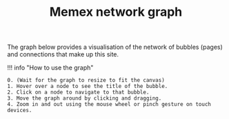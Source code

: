 ﻿---
tags:
- colophon
- visualisation
template: graph.html
title: Memex network graph
type: graph-visualisation
---

The graph below provides a visualisation of the network of bubbles (pages) and connections that make up this site.

!!! info "How to use the graph"

    0. (Wait for the graph to resize to fit the canvas) 
    1. Hover over a node to see the title of the bubble.
    2. Click on a node to navigate to that bubble.
    3. Move the graph around by clicking and dragging.
    4. Zoom in and out using the mouse wheel or pinch gesture on touch devices.


  <div id="graph-container"></div>
